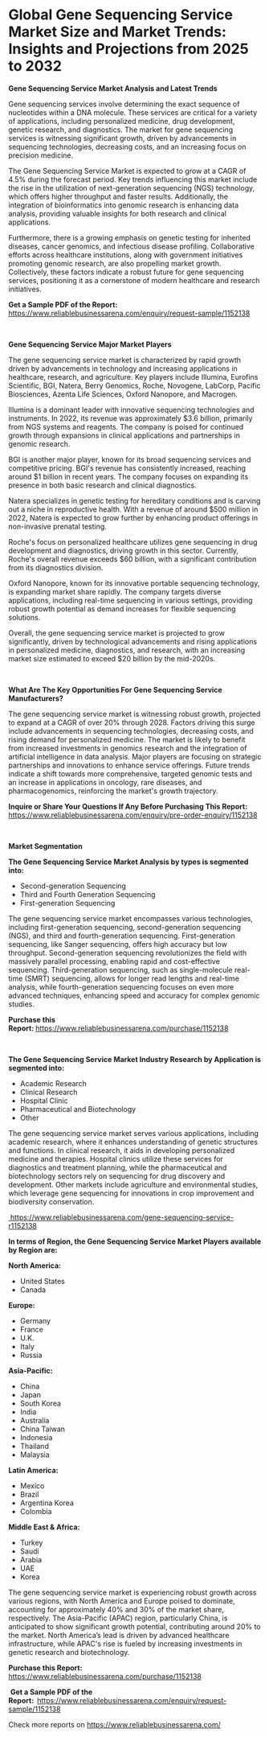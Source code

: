 <p><h1>Global Gene Sequencing Service Market Size and Market Trends: Insights and Projections from 2025 to 2032</h1></p><p><strong>Gene Sequencing Service Market Analysis and Latest Trends</strong></p>
<p><p>Gene sequencing services involve determining the exact sequence of nucleotides within a DNA molecule. These services are critical for a variety of applications, including personalized medicine, drug development, genetic research, and diagnostics. The market for gene sequencing services is witnessing significant growth, driven by advancements in sequencing technologies, decreasing costs, and an increasing focus on precision medicine.</p><p>The Gene Sequencing Service Market is expected to grow at a CAGR of 4.5% during the forecast period. Key trends influencing this market include the rise in the utilization of next-generation sequencing (NGS) technology, which offers higher throughput and faster results. Additionally, the integration of bioinformatics into genomic research is enhancing data analysis, providing valuable insights for both research and clinical applications. </p><p>Furthermore, there is a growing emphasis on genetic testing for inherited diseases, cancer genomics, and infectious disease profiling. Collaborative efforts across healthcare institutions, along with government initiatives promoting genomic research, are also propelling market growth. Collectively, these factors indicate a robust future for gene sequencing services, positioning it as a cornerstone of modern healthcare and research initiatives.</p></p>
<p><strong>Get a Sample PDF of the Report:&nbsp;</strong> <a href="https://www.reliablebusinessarena.com/enquiry/request-sample/1152138?utm_campaign=2761&utm_medium=2&utm_source=Github&utm_content=ia&utm_term=03032025&utm_id=gene-sequencing-service">https://www.reliablebusinessarena.com/enquiry/request-sample/1152138</a></p>
<p>&nbsp;</p>
<p><strong>Gene Sequencing Service Major Market Players</strong></p>
<p><p>The gene sequencing service market is characterized by rapid growth driven by advancements in technology and increasing applications in healthcare, research, and agriculture. Key players include Illumina, Eurofins Scientific, BGI, Natera, Berry Genomics, Roche, Novogene, LabCorp, Pacific Biosciences, Azenta Life Sciences, Oxford Nanopore, and Macrogen.</p><p>Illumina is a dominant leader with innovative sequencing technologies and instruments. In 2022, its revenue was approximately $3.6 billion, primarily from NGS systems and reagents. The company is poised for continued growth through expansions in clinical applications and partnerships in genomic research.</p><p>BGI is another major player, known for its broad sequencing services and competitive pricing. BGI's revenue has consistently increased, reaching around $1 billion in recent years. The company focuses on expanding its presence in both basic research and clinical diagnostics.</p><p>Natera specializes in genetic testing for hereditary conditions and is carving out a niche in reproductive health. With a revenue of around $500 million in 2022, Natera is expected to grow further by enhancing product offerings in non-invasive prenatal testing.</p><p>Roche's focus on personalized healthcare utilizes gene sequencing in drug development and diagnostics, driving growth in this sector. Currently, Roche's overall revenue exceeds $60 billion, with a significant contribution from its diagnostics division.</p><p>Oxford Nanopore, known for its innovative portable sequencing technology, is expanding market share rapidly. The company targets diverse applications, including real-time sequencing in various settings, providing robust growth potential as demand increases for flexible sequencing solutions.</p><p>Overall, the gene sequencing service market is projected to grow significantly, driven by technological advancements and rising applications in personalized medicine, diagnostics, and research, with an increasing market size estimated to exceed $20 billion by the mid-2020s.</p></p>
<p>&nbsp;</p>
<p><strong>What Are The Key Opportunities For Gene Sequencing Service Manufacturers?</strong></p>
<p><p>The gene sequencing service market is witnessing robust growth, projected to expand at a CAGR of over 20% through 2028. Factors driving this surge include advancements in sequencing technologies, decreasing costs, and rising demand for personalized medicine. The market is likely to benefit from increased investments in genomics research and the integration of artificial intelligence in data analysis. Major players are focusing on strategic partnerships and innovations to enhance service offerings. Future trends indicate a shift towards more comprehensive, targeted genomic tests and an increase in applications in oncology, rare diseases, and pharmacogenomics, reinforcing the market's growth trajectory.</p></p>
<p><strong>Inquire or Share Your Questions If Any Before Purchasing This Report:</strong> <a href="https://www.reliablebusinessarena.com/enquiry/pre-order-enquiry/1152138?utm_campaign=2761&utm_medium=2&utm_source=Github&utm_content=ia&utm_term=03032025&utm_id=gene-sequencing-service">https://www.reliablebusinessarena.com/enquiry/pre-order-enquiry/1152138</a></p>
<p>&nbsp;</p>
<p><strong>Market Segmentation</strong></p>
<p><strong>The Gene Sequencing Service Market Analysis by types is segmented into:</strong></p>
<p><ul><li>Second-generation Sequencing</li><li>Third and Fourth Generation Sequencing</li><li>First-generation Sequencing</li></ul></p>
<p><p>The gene sequencing service market encompasses various technologies, including first-generation sequencing, second-generation sequencing (NGS), and third and fourth-generation sequencing. First-generation sequencing, like Sanger sequencing, offers high accuracy but low throughput. Second-generation sequencing revolutionizes the field with massively parallel processing, enabling rapid and cost-effective sequencing. Third-generation sequencing, such as single-molecule real-time (SMRT) sequencing, allows for longer read lengths and real-time analysis, while fourth-generation sequencing focuses on even more advanced techniques, enhancing speed and accuracy for complex genomic studies.</p></p>
<p><strong>Purchase this Report:&nbsp;</strong><a href="https://www.reliablebusinessarena.com/purchase/1152138?utm_campaign=2761&utm_medium=2&utm_source=Github&utm_content=ia&utm_term=03032025&utm_id=gene-sequencing-service">https://www.reliablebusinessarena.com/purchase/1152138</a></p>
<p>&nbsp;</p>
<p><strong>The Gene Sequencing Service Market Industry Research by Application is segmented into:</strong></p>
<p><ul><li>Academic Research</li><li>Clinical Research</li><li>Hospital Clinic</li><li>Pharmaceutical and Biotechnology</li><li>Other</li></ul></p>
<p><p>The gene sequencing service market serves various applications, including academic research, where it enhances understanding of genetic structures and functions. In clinical research, it aids in developing personalized medicine and therapies. Hospital clinics utilize these services for diagnostics and treatment planning, while the pharmaceutical and biotechnology sectors rely on sequencing for drug discovery and development. Other markets include agriculture and environmental studies, which leverage gene sequencing for innovations in crop improvement and biodiversity conservation.</p></p>
<p><a href="https://www.reliablebusinessarena.com/gene-sequencing-service-r1152138?utm_campaign=2761&utm_medium=2&utm_source=Github&utm_content=ia&utm_term=03032025&utm_id=gene-sequencing-service">&nbsp;https://www.reliablebusinessarena.com/gene-sequencing-service-r1152138</a></p>
<p><strong>In terms of Region, the Gene Sequencing Service Market Players available by Region are:</strong></p>
<p>
    <p> <strong> North America: </strong>
        <ul>
            <li>United States</li>
            <li>Canada</li>
        </ul>
        </p> 
    <p> <strong> Europe: </strong>
        <ul>
            <li>Germany</li>
            <li>France</li>
            <li>U.K.</li>
            <li>Italy</li>
            <li>Russia</li>
        </ul>
        </p> 
    <p> <strong> Asia-Pacific: </strong>
        <ul>
            <li>China</li>
            <li>Japan</li>
            <li>South Korea</li>
            <li>India</li>
            <li>Australia</li>
            <li>China Taiwan</li>
            <li>Indonesia</li>
            <li>Thailand</li>
            <li>Malaysia</li>
        </ul>
        </p> 
    <p> <strong> Latin America: </strong>
        <ul>
            <li>Mexico</li>
            <li>Brazil</li>
            <li>Argentina Korea</li>
            <li>Colombia</li>
        </ul>
        </p> 
    <p> <strong> Middle East & Africa: </strong>
        <ul>
            <li>Turkey</li>
            <li>Saudi</li>
            <li>Arabia</li>
            <li>UAE</li>
            <li>Korea</li>
        </ul>
    </p>
    </p>
<p><p>The gene sequencing service market is experiencing robust growth across various regions, with North America and Europe poised to dominate, accounting for approximately 40% and 30% of the market share, respectively. The Asia-Pacific (APAC) region, particularly China, is anticipated to show significant growth potential, contributing around 20% to the market. North America’s lead is driven by advanced healthcare infrastructure, while APAC's rise is fueled by increasing investments in genetic research and biotechnology.</p></p>
<p><strong>Purchase this Report: </strong><a href="https://www.reliablebusinessarena.com/purchase/1152138?utm_campaign=2761&utm_medium=2&utm_source=Github&utm_content=ia&utm_term=03032025&utm_id=gene-sequencing-service">https://www.reliablebusinessarena.com/purchase/1152138</a></p>
<p>&nbsp;<strong>Get a Sample PDF of the Report:&nbsp;&nbsp;</strong><a href="https://www.reliablebusinessarena.com/enquiry/request-sample/1152138?utm_campaign=2761&utm_medium=2&utm_source=Github&utm_content=ia&utm_term=03032025&utm_id=gene-sequencing-service">https://www.reliablebusinessarena.com/enquiry/request-sample/1152138</a></p>
<p><strong></strong></p>
<p>Check more reports on <a href="https://www.reliablebusinessarena.com/?utm_campaign=2761&utm_medium=2&utm_source=Github&utm_content=ia&utm_term=03032025&utm_id=gene-sequencing-service">https://www.reliablebusinessarena.com/</a></p>